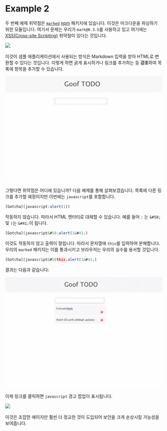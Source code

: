 # Example 2

두 번째 예제 취약점은 [`marked`](https://www.npmjs.com/package/marked) [npm](https://www.npmjs.com/) 패키지에 있습니다. 이것은 마크다운을 파싱하기 위한 모듈입니다. 여기서 문제는 우리가 `mark@0.3.5`를 사용하고 있고 여기에는 [XSS(Cross-site Scripting)](https://snyk.io/vuln/npm:marked:20150520) 취약점이 있다는 것입니다.

![](https://partner-workshop-assets.s3.us-east-2.amazonaws.com/vuln\_marked.png)

이것이 샘플 애플리케이션에서 사용되는 방식은 Markdown 입력을 받아 HTML로 변환할 수 있다는 것입니다. 이렇게 하면 굵게 표시하거나 링크를 추가하는 등 **강조**하여 목록에 항목을 추가할 수 있습니다.

![](../../../../.gitbook/assets/5EUgGYBNXq.gif)

그렇다면 취약점은 어디에 있습니까? 다음 예제를 통해 살펴보겠습니다. 목록에 다른 링크를 추가할 예정이지만 이번에는 `javascript`를 포함합니다.

```javascript
[Gotcha](javascript:alert(1))
```

작동하지 않습니다. 따라서 HTML 엔터티로 대체할 수 있습니다. 예를 들어 `:` 는 `&#58;` 및 `)`는 `&#41;`이 됩니다.

```javascript
[Gotcha](javascript&#58;alert(1&#41;)
```

이것도 작동하지 않고 출력이 잘립니다. 따라서 문자열에 `this`를 입력하여 분해합니다. 우리의 `marked` 패키지는 이를 통과시키고 브라우저는 우리의 실수를 용서할 것입니다.

```javascript
[Gotcha](javascript&#58this;alert(1&#41;)
```

결과는 다음과 같습니다:

![](../../../../.gitbook/assets/plmfP4ZqNU.gif)

이제 링크를 클릭하면 `javascript` 경고 팝업이 표시됩니다.

![](https://partner-workshop-assets.s3.us-east-2.amazonaws.com/goof\_marked.png)

이것은 조잡한 예이지만 훨씬 더 정교한 것이 도입되어 보안을 크게 손상시킬 가능성을 보여줍니다.
